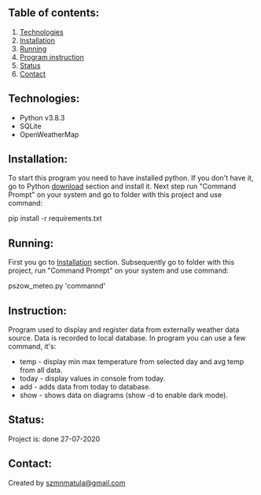 ## Table of contents:

1. [Technologies](#technologies)
2. [Installation](#installation)
3. [Running](#running)
4. [Program instruction](#instruction)
2. [Status](#status)
3. [Contact](#contact)

## Technologies:

- Python v3.8.3
- SQLite
- OpenWeatherMap


## Installation:
To start this program you need to have installed python. If you don't have it, go to Python [download](https://www.python.org/downloads/) section and install it. Next step run "Command Prompt" on your system and go to folder with this project and use command:

pip install -r requirements.txt

## Running:
First you go to [Installation](#installation) section. Subsequently go to folder with this project, run "Command Prompt" on your system and use command:

pszow_meteo.py 'commannd'

## Instruction:
Program used to display and register data from externally weather data source. Data is recorded to local database. In program you can use a few command, it's:

- temp - display min max temperature from selected day and avg temp from all data.
- today - display values in console from today.
- add - adds data from today to database.
- show - shows data on diagrams (show -d to enable dark mode).

## Status:

Project is: done 27-07-2020

## Contact:

Created by szmnmatula@gmail.com
